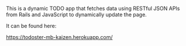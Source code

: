 This is a dynamic TODO app that fetches data using RESTful JSON APIs from Rails and JavaScript to dynamically update the page.

It can be found here:

https://todoster-mb-kaizen.herokuapp.com/
